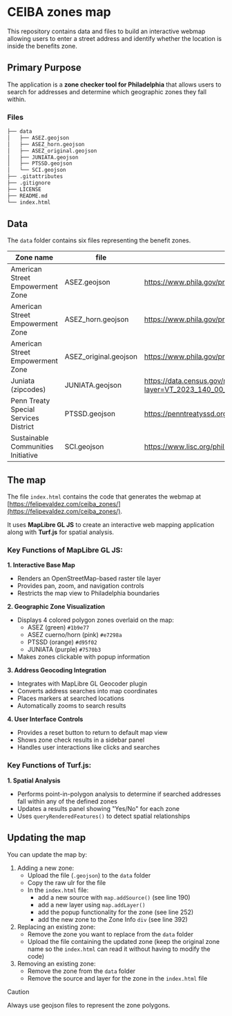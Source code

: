 # CEIBA zones map

This repository contains data and files to build an interactive webmap allowing users to enter a street address and identify whether the location is inside the benefits zone.

## Primary Purpose
The application is a **zone checker tool for Philadelphia** that allows users to search for addresses and determine which geographic zones they fall within.

### Files

```bash
├── data
│   ├── ASEZ.geojson
│   ├── ASEZ_horn.geojson
│   ├── ASEZ_original.geojson
│   ├── JUNIATA.geojson
│   ├── PTSSD.geojson
│   └── SCI.geojson
├── .gitattributes
├── .gitignore
├── LICENSE
├── README.md
└── index.html
```

## Data

The `data` folder contains six files representing the benefit zones. 

| Zone name                             | file                  | source                                                                                                                                  |
|---------------------------------------|-----------------------|-----------------------------------------------------------------------------------------------------------------------------------------|
| American Street Empowerment Zone      | ASEZ.geojson          | https://www.phila.gov/programs/neighborhood-funding-stream/                                                                             |
| American Street Empowerment Zone      | ASEZ_horn.geojson     | https://www.phila.gov/programs/neighborhood-funding-stream/                                                                             |
| American Street Empowerment Zone      | ASEZ_original.geojson | https://www.phila.gov/programs/neighborhood-funding-stream/                                                                             |
| Juniata (zipcodes)                    | JUNIATA.geojson       | https://data.census.gov/map/1400000US42101019000,42101019100/ACSST5Y2023/S0101?layer=VT_2023_140_00_PY_D1&loc=40.0091,-75.1069,z12.9280 |
| Penn Treaty Special Services District | PTSSD.geojson         | https://penntreatyssd.org/                                                                                                              |
| Sustainable Communities Initiative    | SCI.geojson           | https://www.lisc.org/philly/where-we-work/                                                                                              |


## The map

The file `index.html` contains the code that generates the webmap at [https://felipevaldez.com/ceiba_zones/](https://felipevaldez.com/ceiba_zones/).

It uses **MapLibre GL JS** to create an interactive web mapping application along with **Turf.js** for spatial analysis.

### Key Functions of MapLibre GL JS:

**1. Interactive Base Map**
- Renders an OpenStreetMap-based raster tile layer
- Provides pan, zoom, and navigation controls
- Restricts the map view to Philadelphia boundaries

**2. Geographic Zone Visualization** 
- Displays 4 colored polygon zones overlaid on the map:
  - ASEZ (green) `#1b9e77`
  - ASEZ cuerno/horn (pink) `#e7298a`
  - PTSSD (orange) `#d95f02`
  - JUNIATA (purple) `#7570b3`
- Makes zones clickable with popup information

**3. Address Geocoding Integration**
- Integrates with MapLibre GL Geocoder plugin
- Converts address searches into map coordinates
- Places markers at searched locations
- Automatically zooms to search results

**4. User Interface Controls**
- Provides a reset button to return to default map view
- Shows zone check results in a sidebar panel
- Handles user interactions like clicks and searches

### Key Functions of Turf.js:

**1. Spatial Analysis**
- Performs point-in-polygon analysis to determine if searched addresses fall within any of the defined zones
- Updates a results panel showing "Yes/No" for each zone
- Uses `queryRenderedFeatures()` to detect spatial relationships

## Updating the map

You can update the map by:

1. Adding a new zone:
   - Upload the file (`.geojson`) to the `data` folder
   - Copy the raw ulr for the file
   - In the `index.html` file:
     - add a new source with `map.addSource()` (see line 190)
     - add a new layer using `map.addLayer()`
     - add the popup functionality for the zone (see line 252)
     - add the new zone to the Zone Info `div` (see line 392)
2. Replacing an existing zone:
   - Remove the zone you want to replace from the `data` folder
   - Upload the file containing the updated zone (keep the original zone name so the `index.html` can read it without having to modify the code)
3. Removing an existing zone:
   - Remove the zone from the `data` folder
   - Remove the source and layer for the zone in the `index.html` file
  
> [!CAUTION]
> Always use geojson files to represent the zone polygons.



